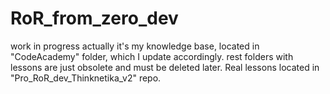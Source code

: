 # RoR_from_zero_dev
work in progress
actually it's my knowledge base, located in "CodeAcademy" folder, which I update accordingly.
rest folders with lessons are just obsolete and must be deleted later.
Real lessons located in "Pro_RoR_dev_Thinknetika_v2" repo. 
